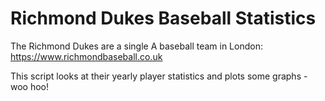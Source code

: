 # Richmond Dukes Baseball Statistics
The Richmond Dukes are a single A baseball team in London: https://www.richmondbaseball.co.uk  

This script looks at their yearly player statistics and plots some graphs - woo hoo!
